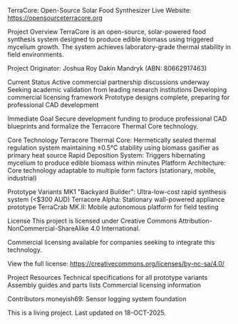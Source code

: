 TerraCore: Open-Source Solar Food Synthesizer
Live Website: https://opensourceterracore.org

Project Overview
TerraCore is an open-source, solar-powered food synthesis system designed to produce edible biomass using triggered mycelium growth. The system achieves laboratory-grade thermal stability in field environments.

Project Originator: Joshua Roy Dakin Mandryk (ABN: 80662917463)

Current Status
Active commercial partnership discussions underway
Seeking academic validation from leading research institutions
Developing commercial licensing framework
Prototype designs complete, preparing for professional CAD development

Immediate Goal
Secure development funding to produce professional CAD blueprints and formalize the Terracore Thermal Core technology.

Core Technology
Terracore Thermal Core: Hermetically sealed thermal regulation system maintaining ±0.5°C stability using biomass gasifier as primary heat source
Rapid Deposition System: Triggers hibernating mycelium to produce edible biomass within minutes
Platform Architecture: Core technology adaptable to multiple form factors (stationary, mobile, industrial)

Prototype Variants
MK1 "Backyard Builder": Ultra-low-cost rapid synthesis system (<$300 AUD)
Terracore Alpha: Stationary wall-powered appliance prototype
TerraCrab MK.II: Mobile autonomous platform for field testing

License
This project is licensed under Creative Commons Attribution-NonCommercial-ShareAlike 4.0 International.

Commercial licensing available for companies seeking to integrate this technology.

View the full license: https://creativecommons.org/licenses/by-nc-sa/4.0/

Project Resources
Technical specifications for all prototype variants
Assembly guides and parts lists
Commercial licensing information

Contributors
moneyish69: Sensor logging system foundation

This is a living project. Last updated on 18-OCT-2025.
